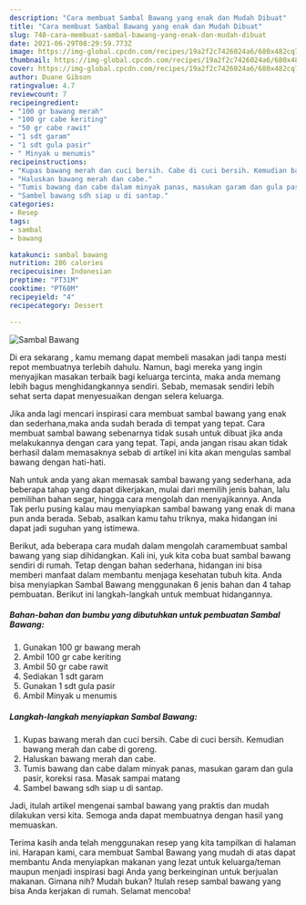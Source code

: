 ```yaml
---
description: "Cara membuat Sambal Bawang yang enak dan Mudah Dibuat"
title: "Cara membuat Sambal Bawang yang enak dan Mudah Dibuat"
slug: 740-cara-membuat-sambal-bawang-yang-enak-dan-mudah-dibuat
date: 2021-06-29T08:29:59.773Z
image: https://img-global.cpcdn.com/recipes/19a2f2c7426024a6/680x482cq70/sambal-bawang-foto-resep-utama.jpg
thumbnail: https://img-global.cpcdn.com/recipes/19a2f2c7426024a6/680x482cq70/sambal-bawang-foto-resep-utama.jpg
cover: https://img-global.cpcdn.com/recipes/19a2f2c7426024a6/680x482cq70/sambal-bawang-foto-resep-utama.jpg
author: Duane Gibson
ratingvalue: 4.7
reviewcount: 7
recipeingredient:
- "100 gr bawang merah"
- "100 gr cabe keriting"
- "50 gr cabe rawit"
- "1 sdt garam"
- "1 sdt gula pasir"
- " Minyak u menumis"
recipeinstructions:
- "Kupas bawang merah dan cuci bersih. Cabe di cuci bersih. Kemudian bawang merah dan cabe di goreng."
- "Haluskan bawang merah dan cabe."
- "Tumis bawang dan cabe dalam minyak panas, masukan garam dan gula pasir, koreksi rasa. Masak sampai matang"
- "Sambel bawang sdh siap u di santap."
categories:
- Resep
tags:
- sambal
- bawang

katakunci: sambal bawang 
nutrition: 286 calories
recipecuisine: Indonesian
preptime: "PT31M"
cooktime: "PT60M"
recipeyield: "4"
recipecategory: Dessert

---
```



![Sambal Bawang](https://img-global.cpcdn.com/recipes/19a2f2c7426024a6/680x482cq70/sambal-bawang-foto-resep-utama.jpg)

Di era  sekarang , kamu memang dapat membeli masakan jadi tanpa mesti repot membuatnya terlebih dahulu. Namun, bagi mereka yang ingin menyajikan masakan terbaik bagi keluarga tercinta, maka anda memang lebih bagus menghidangkannya sendiri. Sebab, memasak sendiri lebih sehat serta dapat menyesuaikan dengan selera keluarga.

Jika anda lagi mencari inspirasi cara membuat sambal bawang yang enak dan sederhana,maka anda sudah berada di tempat yang tepat. Cara membuat sambal bawang  sebenarnya tidak susah untuk dibuat jika anda melakukannya dengan cara yang tepat. Tapi, anda jangan risau akan tidak berhasil dalam memasaknya 
sebab di artikel ini kita akan mengulas sambal bawang dengan hati-hati.  



Nah untuk anda yang akan memasak sambal bawang yang sederhana, ada beberapa tahap yang dapat dikerjakan, mulai dari memilih jenis bahan, lalu pemilihan bahan segar, hingga cara mengolah dan menyajikannya. Anda Tak perlu pusing kalau mau menyiapkan sambal bawang yang enak di mana pun anda berada. Sebab, asalkan kamu  tahu triknya, maka hidangan ini dapat jadi suguhan yang istimewa.

Berikut, ada beberapa cara mudah dalam mengolah caramembuat sambal bawang yang siap dihidangkan. Kali ini, yuk kita coba buat sambal bawang sendiri di rumah. Tetap dengan bahan sederhana, hidangan ini bisa memberi manfaat dalam membantu menjaga kesehatan tubuh kita. Anda bisa menyiapkan Sambal Bawang menggunakan 6 jenis bahan dan 4 tahap pembuatan. Berikut ini langkah-langkah untuk membuat hidangannya.

<!--inarticleads1-->

##### Bahan-bahan dan bumbu yang dibutuhkan untuk pembuatan Sambal Bawang:

1. Gunakan 100 gr bawang merah
1. Ambil 100 gr cabe keriting
1. Ambil 50 gr cabe rawit
1. Sediakan 1 sdt garam
1. Gunakan 1 sdt gula pasir
1. Ambil  Minyak u menumis




<!--inarticleads2-->

##### Langkah-langkah menyiapkan Sambal Bawang:

1. Kupas bawang merah dan cuci bersih. Cabe di cuci bersih. Kemudian bawang merah dan cabe di goreng.
1. Haluskan bawang merah dan cabe.
1. Tumis bawang dan cabe dalam minyak panas, masukan garam dan gula pasir, koreksi rasa. Masak sampai matang
1. Sambel bawang sdh siap u di santap.




Jadi, itulah artikel mengenai  sambal bawang  yang praktis dan mudah dilakukan versi kita. Semoga anda dapat membuatnya dengan hasil yang memuaskan. 

Terima kasih anda telah menggunakan resep yang kita tampilkan di halaman ini. Harapan kami, cara membuat  Sambal Bawang yang mudah di atas dapat membantu Anda menyiapkan makanan yang lezat untuk keluarga/teman maupun menjadi inspirasi bagi Anda yang berkeinginan untuk berjualan makanan. Gimana nih? Mudah bukan? Itulah resep sambal bawang yang bisa Anda kerjakan di rumah. Selamat mencoba!

